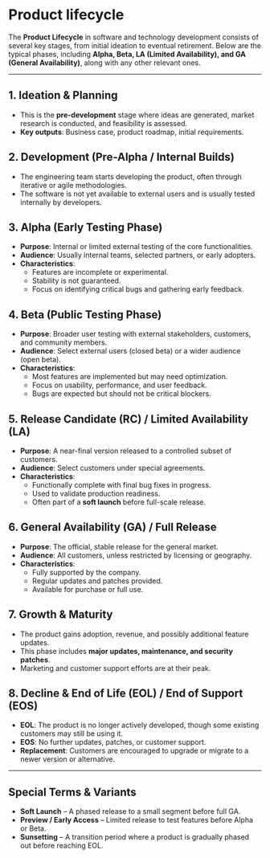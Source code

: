 # Product lifecycle

The **Product Lifecycle** in software and technology development consists of several key stages, from initial ideation to eventual retirement. Below are the typical phases, including **Alpha, Beta, LA (Limited Availability), and GA (General Availability)**, along with any other relevant ones.

---

## 1. Ideation & Planning

- This is the **pre-development** stage where ideas are generated, market research is conducted, and feasibility is assessed.
- **Key outputs**: Business case, product roadmap, initial requirements.

## 2. Development (Pre-Alpha / Internal Builds)

- The engineering team starts developing the product, often through iterative or agile methodologies.
- The software is not yet available to external users and is usually tested internally by developers.

## 3. Alpha (Early Testing Phase)

- **Purpose**: Internal or limited external testing of the core functionalities.
- **Audience**: Usually internal teams, selected partners, or early adopters.
- **Characteristics**:
  - Features are incomplete or experimental.
  - Stability is not guaranteed.
  - Focus on identifying critical bugs and gathering early feedback.

## 4. Beta (Public Testing Phase)

- **Purpose**: Broader user testing with external stakeholders, customers, and community members.
- **Audience**: Select external users (closed beta) or a wider audience (open beta).
- **Characteristics**:
  - Most features are implemented but may need optimization.
  - Focus on usability, performance, and user feedback.
  - Bugs are expected but should not be critical blockers.

## 5. Release Candidate (RC) / Limited Availability (LA)

- **Purpose**: A near-final version released to a controlled subset of customers.
- **Audience**: Select customers under special agreements.
- **Characteristics**:
  - Functionally complete with final bug fixes in progress.
  - Used to validate production readiness.
  - Often part of a **soft launch** before full-scale release.

## 6. General Availability (GA) / Full Release

- **Purpose**: The official, stable release for the general market.
- **Audience**: All customers, unless restricted by licensing or geography.
- **Characteristics**:
  - Fully supported by the company.
  - Regular updates and patches provided.
  - Available for purchase or full use.

## 7. Growth & Maturity

- The product gains adoption, revenue, and possibly additional feature updates.
- This phase includes **major updates, maintenance, and security patches**.
- Marketing and customer support efforts are at their peak.

## 8. Decline & End of Life (EOL) / End of Support (EOS)

- **EOL**: The product is no longer actively developed, though some existing customers may still be using it.
- **EOS**: No further updates, patches, or customer support.
- **Replacement**: Customers are encouraged to upgrade or migrate to a newer version or alternative.

---

## Special Terms & Variants

- **Soft Launch** – A phased release to a small segment before full GA.
- **Preview / Early Access** – Limited release to test features before Alpha or Beta.
- **Sunsetting** – A transition period where a product is gradually phased out before reaching EOL.
